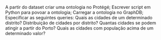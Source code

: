 A partir do dataset criar uma ontologia no Protégé;
Escrever script em Python para povoar a ontologia;
Carregar a ontologia no GraphDB;
Especificar as seguintes queries:
Quais as cidades de um determinado distrito?
Distribuição de cidades por distrito?
Quantas cidades se podem atingir a partir do Porto?
Quais as cidades com população acima de um determinado valor?

